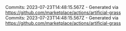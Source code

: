 Commits: 2023-07-23T14:48:15.567Z - Generated via https://github.com/marketplace/actions/artificial-grass
<br>
Commits: 2023-07-23T14:48:15.567Z - Generated via https://github.com/marketplace/actions/artificial-grass
<br>
